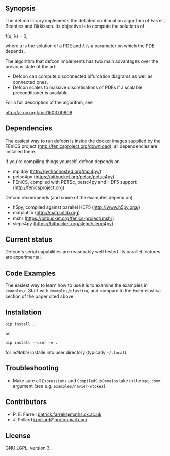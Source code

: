 ## Synopsis

The defcon library implements the deflated continuation algorithm of
Farrell, Beentjes and Birkisson. Its objective is to compute the
solutions of

f(u, λ) = 0,

where u is the solution of a PDE and λ is a parameter on which the PDE
depends.

The algorithm that defcon implements has two main advantages over the
previous state of the art:

* Defcon can compute disconnected bifurcation diagrams as well as connected ones.
* Defcon scales to massive discretisations of PDEs if a scalable preconditioner is available.

For a full description of the algorithm, see

http://arxiv.org/abs/1603.00809

## Dependencies

The easiest way to run defcon is inside the docker images supplied by the FEniCS project
(http://fenicsproject.org/download); all dependencies are installed there.

If you're compiling things yourself, defcon depends on

* mpi4py (http://pythonhosted.org/mpi4py/)
* petsc4py (https://bitbucket.org/petsc/petsc4py)
* FEniCS, compiled with PETSc, petsc4py and HDF5 support (http://fenicsproject.org)

Defcon recommends (and some of the examples depend on)

* h5py, compiled against parallel HDF5 (http://www.h5py.org/)
* matplotlib (http://matplotlib.org)
* mshr (https://bitbucket.org/fenics-project/mshr)
* slepc4py (https://bitbucket.org/slepc/slepc4py)

## Current status

Defcon's serial capabilities are reasonably well tested. Its parallel features are
experimental.

## Code Examples

The easiest way to learn how to use it is to examine the examples
in `examples/`. Start with `examples/elastica`, and compare to the Euler
elastica section of the paper cited above.

## Installation

    pip install .

or

    pip install --user -e .

for *editable* installe into user directory (typically `~/.local`).

## Troubleshooting

* Make sure all `Expressions` and `CompiledSubDomains` take in the `mpi_comm` argument
  (see e.g. `examples/navier-stokes`).

## Contributors

* P. E. Farrell <patrick.farrell@maths.ox.ac.uk>
* J. Pollard <j.pollard@protonmail.com>

## License

GNU LGPL, version 3.
